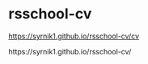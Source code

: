# rsschool-cv
https://syrnik1.github.io/rsschool-cv/cv
<p> https://syrnik1.github.io/rsschool-cv/ </p>
